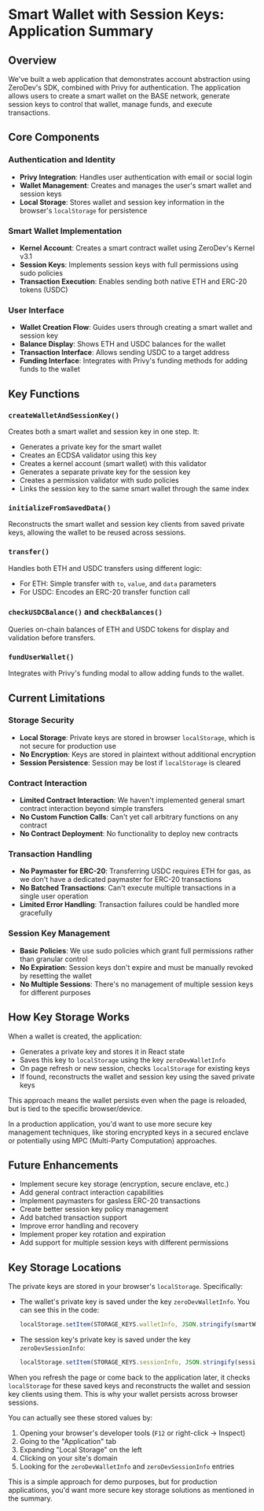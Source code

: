 # Smart Wallet with Session Keys: Application Summary

## Overview
We've built a web application that demonstrates account abstraction using ZeroDev's SDK, combined with Privy for authentication. The application allows users to create a smart wallet on the BASE network, generate session keys to control that wallet, manage funds, and execute transactions.

## Core Components

### Authentication and Identity
- **Privy Integration**: Handles user authentication with email or social login
- **Wallet Management**: Creates and manages the user's smart wallet and session keys
- **Local Storage**: Stores wallet and session key information in the browser's `localStorage` for persistence

### Smart Wallet Implementation
- **Kernel Account**: Creates a smart contract wallet using ZeroDev's Kernel v3.1
- **Session Keys**: Implements session keys with full permissions using sudo policies
- **Transaction Execution**: Enables sending both native ETH and ERC-20 tokens (USDC)

### User Interface
- **Wallet Creation Flow**: Guides users through creating a smart wallet and session key
- **Balance Display**: Shows ETH and USDC balances for the wallet
- **Transaction Interface**: Allows sending USDC to a target address
- **Funding Interface**: Integrates with Privy's funding methods for adding funds to the wallet

## Key Functions

### `createWalletAndSessionKey()`
Creates both a smart wallet and session key in one step. It:
- Generates a private key for the smart wallet
- Creates an ECDSA validator using this key
- Creates a kernel account (smart wallet) with this validator
- Generates a separate private key for the session key
- Creates a permission validator with sudo policies
- Links the session key to the same smart wallet through the same index

### `initializeFromSavedData()`
Reconstructs the smart wallet and session key clients from saved private keys, allowing the wallet to be reused across sessions.

### `transfer()`
Handles both ETH and USDC transfers using different logic:
- For ETH: Simple transfer with `to`, `value`, and `data` parameters
- For USDC: Encodes an ERC-20 transfer function call

### `checkUSDCBalance()` and `checkBalances()`
Queries on-chain balances of ETH and USDC tokens for display and validation before transfers.

### `fundUserWallet()`
Integrates with Privy's funding modal to allow adding funds to the wallet.

## Current Limitations

### Storage Security
- **Local Storage**: Private keys are stored in browser `localStorage`, which is not secure for production use
- **No Encryption**: Keys are stored in plaintext without additional encryption
- **Session Persistence**: Session may be lost if `localStorage` is cleared

### Contract Interaction
- **Limited Contract Interaction**: We haven't implemented general smart contract interaction beyond simple transfers
- **No Custom Function Calls**: Can't yet call arbitrary functions on any contract
- **No Contract Deployment**: No functionality to deploy new contracts

### Transaction Handling
- **No Paymaster for ERC-20**: Transferring USDC requires ETH for gas, as we don't have a dedicated paymaster for ERC-20 transactions
- **No Batched Transactions**: Can't execute multiple transactions in a single user operation
- **Limited Error Handling**: Transaction failures could be handled more gracefully

### Session Key Management
- **Basic Policies**: We use sudo policies which grant full permissions rather than granular control
- **No Expiration**: Session keys don't expire and must be manually revoked by resetting the wallet
- **No Multiple Sessions**: There's no management of multiple session keys for different purposes

## How Key Storage Works
When a wallet is created, the application:
- Generates a private key and stores it in React state
- Saves this key to `localStorage` using the key `zeroDevWalletInfo`
- On page refresh or new session, checks `localStorage` for existing keys
- If found, reconstructs the wallet and session key using the saved private keys

This approach means the wallet persists even when the page is reloaded, but is tied to the specific browser/device.

In a production application, you'd want to use more secure key management techniques, like storing encrypted keys in a secured enclave or potentially using MPC (Multi-Party Computation) approaches.

## Future Enhancements
- Implement secure key storage (encryption, secure enclave, etc.)
- Add general contract interaction capabilities
- Implement paymasters for gasless ERC-20 transactions
- Create better session key policy management
- Add batched transaction support
- Improve error handling and recovery
- Implement proper key rotation and expiration
- Add support for multiple session keys with different permissions

## Key Storage Locations
The private keys are stored in your browser's `localStorage`. Specifically:
- The wallet's private key is saved under the key `zeroDevWalletInfo`. You can see this in the code:
    ```javascript
    localStorage.setItem(STORAGE_KEYS.walletInfo, JSON.stringify(smartWalletInfo));
    ```
- The session key's private key is saved under the key `zeroDevSessionInfo`:
    ```javascript
    localStorage.setItem(STORAGE_KEYS.sessionInfo, JSON.stringify(sessionInfo));
    ```

When you refresh the page or come back to the application later, it checks `localStorage` for these saved keys and reconstructs the wallet and session key clients using them. This is why your wallet persists across browser sessions.

You can actually see these stored values by:
1. Opening your browser's developer tools (`F12` or right-click → Inspect)
2. Going to the "Application" tab
3. Expanding "Local Storage" on the left
4. Clicking on your site's domain
5. Looking for the `zeroDevWalletInfo` and `zeroDevSessionInfo` entries

This is a simple approach for demo purposes, but for production applications, you'd want more secure key storage solutions as mentioned in the summary.
